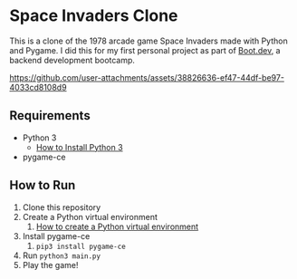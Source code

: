 # Space Invaders Clone

This is a clone of the 1978 arcade game Space Invaders made with Python and Pygame. I did this for my first personal project as part of [Boot.dev](https://www.boot.dev/dashboard), a backend development bootcamp.

https://github.com/user-attachments/assets/38826636-ef47-44df-be97-4033cd8108d9


## Requirements

- Python 3
  - [How to Install Python 3](https://realpython.com/installing-python/)
- pygame-ce

## How to Run

1. Clone this repository
2. Create a Python virtual environment
   1. [How to create a Python virtual environment](https://packaging.python.org/en/latest/guides/installing-using-pip-and-virtual-environments/)
3. Install pygame-ce
   1. `pip3 install pygame-ce`
4. Run `python3 main.py`
5. Play the game!

